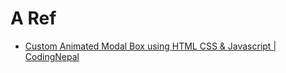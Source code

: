 # A Ref

+ [Custom Animated Modal Box using HTML CSS & Javascript | CodingNepal](https://www.youtube.com/watch?v=W4cfQnBlwoWA&t=7s)